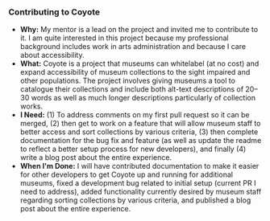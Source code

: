 ### Contributing to Coyote

* **Why:** My mentor is a lead on the project and invited me to contribute to it. I am quite interested in this project because my professional background includes work in arts administration and because I care about accessibility.
* **What:** Coyote is a project that museums can whitelabel (at no cost) and expand accessibility of museum collections to the sight impaired and other populations. The project involves giving museums a tool to catalogue their collections and include both alt-text descriptions of 20–30 words as well as much longer descriptions particularly of collection works.
* **I Need:** (1) To address comments on my first pull request so it can be merged, (2) then get to work on a feature that will allow museum staff to better access and sort collections by various criteria, (3) then complete documentation for the bug fix and feature (as well as update the readme to reflect a better setup process for new developers), and finally (4) write a blog post about the entire experience.
* **When I'm Done:** I will have contributed documentation to make it easier for other developers to get Coyote up and running for additional museums, fixed a development bug related to initial setup (current PR I need to address), added functionality currently desired by museum staff regarding sorting collections by various criteria, and published a blog post about the entire experience.
